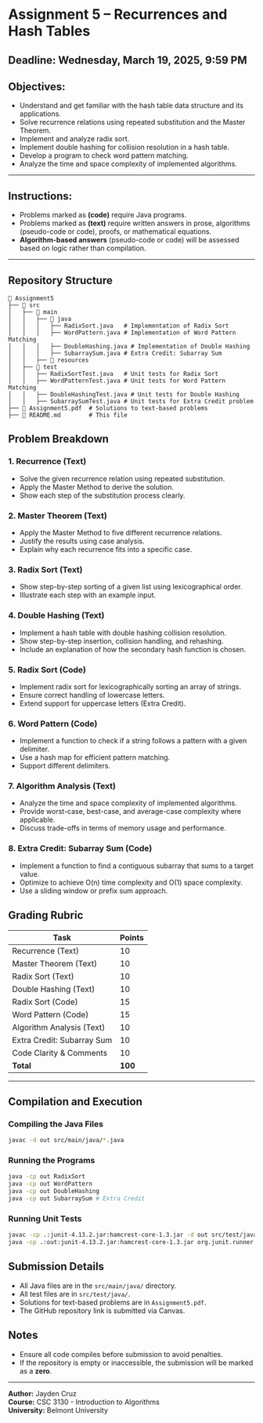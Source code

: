 # Assignment 5 – Recurrences and Hash Tables

## Deadline: Wednesday, March 19, 2025, 9:59 PM

## Objectives:
- Understand and get familiar with the hash table data structure and its applications.
- Solve recurrence relations using repeated substitution and the Master Theorem.
- Implement and analyze radix sort.
- Implement double hashing for collision resolution in a hash table.
- Develop a program to check word pattern matching.
- Analyze the time and space complexity of implemented algorithms.
  
---

## Instructions:

- Problems marked as **(code)** require Java programs.
- Problems marked as **(text)** require written answers in prose, algorithms (pseudo-code or code), proofs, or mathematical equations.
- **Algorithm-based answers** (pseudo-code or code) will be assessed based on logic rather than compilation.

---

## Repository Structure
```
📂 Assignment5
├── 📂 src
│   ├── 📂 main
│   │   ├── 📂 java
│   │   │   ├── RadixSort.java   # Implementation of Radix Sort
│   │   │   ├── WordPattern.java # Implementation of Word Pattern Matching
│   │   │   ├── DoubleHashing.java # Implementation of Double Hashing
│   │   │   ├── SubarraySum.java # Extra Credit: Subarray Sum
│   │   ├── 📂 resources
│   ├── 📂 test
│   │   ├── RadixSortTest.java   # Unit tests for Radix Sort
│   │   ├── WordPatternTest.java # Unit tests for Word Pattern Matching
│   │   ├── DoubleHashingTest.java # Unit tests for Double Hashing
│   │   ├── SubarraySumTest.java # Unit tests for Extra Credit problem
├── 📄 Assignment5.pdf  # Solutions to text-based problems
├── 📄 README.md        # This file
```

## Problem Breakdown
### 1. Recurrence (Text)
- Solve the given recurrence relation using repeated substitution.
- Apply the Master Method to derive the solution.
- Show each step of the substitution process clearly.

### 2. Master Theorem (Text)
- Apply the Master Method to five different recurrence relations.
- Justify the results using case analysis.
- Explain why each recurrence fits into a specific case.

### 3. Radix Sort (Text)
- Show step-by-step sorting of a given list using lexicographical order.
- Illustrate each step with an example input.

### 4. Double Hashing (Text)
- Implement a hash table with double hashing collision resolution.
- Show step-by-step insertion, collision handling, and rehashing.
- Include an explanation of how the secondary hash function is chosen.

### 5. Radix Sort (Code)
- Implement radix sort for lexicographically sorting an array of strings.
- Ensure correct handling of lowercase letters.
- Extend support for uppercase letters (Extra Credit).

### 6. Word Pattern (Code)
- Implement a function to check if a string follows a pattern with a given delimiter.
- Use a hash map for efficient pattern matching.
- Support different delimiters.

### 7. Algorithm Analysis (Text)
- Analyze the time and space complexity of implemented algorithms.
- Provide worst-case, best-case, and average-case complexity where applicable.
- Discuss trade-offs in terms of memory usage and performance.

### 8. Extra Credit: Subarray Sum (Code)
- Implement a function to find a contiguous subarray that sums to a target value.
- Optimize to achieve O(n) time complexity and O(1) space complexity.
- Use a sliding window or prefix sum approach.

## Grading Rubric
| Task                          | Points |
|-------------------------------|--------|
| Recurrence (Text)             | 10     |
| Master Theorem (Text)         | 10     |
| Radix Sort (Text)             | 10     |
| Double Hashing (Text)         | 10     |
| Radix Sort (Code)             | 15     |
| Word Pattern (Code)           | 15     |
| Algorithm Analysis (Text)     | 10     |
| Extra Credit: Subarray Sum    | 10     |
| Code Clarity & Comments       | 10     |
| **Total**                     | **100** |

---

## Compilation and Execution
### Compiling the Java Files
```sh
javac -d out src/main/java/*.java
```

### Running the Programs
```sh
java -cp out RadixSort
java -cp out WordPattern
java -cp out DoubleHashing
java -cp out SubarraySum # Extra Credit
```

### Running Unit Tests
```sh
javac -cp .:junit-4.13.2.jar:hamcrest-core-1.3.jar -d out src/test/java/*.java
java -cp .:out:junit-4.13.2.jar:hamcrest-core-1.3.jar org.junit.runner.JUnitCore RadixSortTest
```

## Submission Details
- All Java files are in the `src/main/java/` directory.
- All test files are in `src/test/java/`.
- Solutions for text-based problems are in `Assignment5.pdf`.
- The GitHub repository link is submitted via Canvas.

## Notes
- Ensure all code compiles before submission to avoid penalties.
- If the repository is empty or inaccessible, the submission will be marked as a **zero**.

---
**Author:** Jayden Cruz\
**Course:** CSC 3130 - Introduction to Algorithms\
**University:** Belmont University
